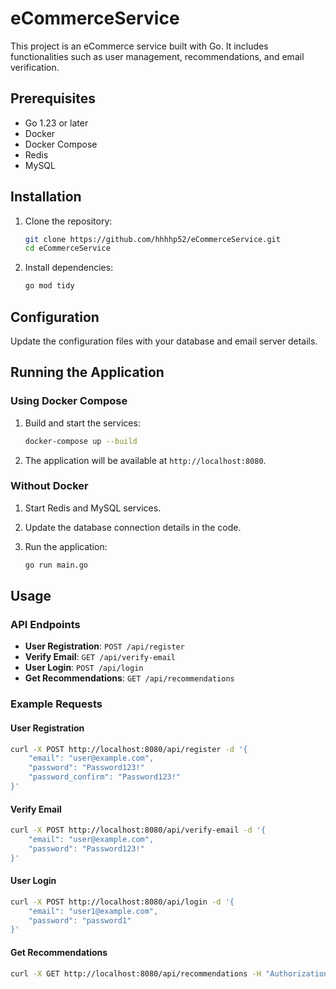 # eCommerceService

This project is an eCommerce service built with Go. It includes functionalities such as user management, recommendations, and email verification.

## Prerequisites

- Go 1.23 or later
- Docker
- Docker Compose
- Redis
- MySQL

## Installation

1. Clone the repository:
    ```sh
    git clone https://github.com/hhhhp52/eCommerceService.git
    cd eCommerceService
    ```

2. Install dependencies:
    ```sh
    go mod tidy
    ```

## Configuration

Update the configuration files with your database and email server details.

## Running the Application

### Using Docker Compose

1. Build and start the services:
    ```sh
    docker-compose up --build
    ```

2. The application will be available at `http://localhost:8080`.

### Without Docker

1. Start Redis and MySQL services.

2. Update the database connection details in the code.

3. Run the application:
    ```sh
    go run main.go
    ```

## Usage

### API Endpoints

- **User Registration**: `POST /api/register`
- **Verify Email**: `GET /api/verify-email`
- **User Login**: `POST /api/login`
- **Get Recommendations**: `GET /api/recommendations`

### Example Requests

#### User Registration

```sh
curl -X POST http://localhost:8080/api/register -d '{
    "email": "user@example.com",
    "password": "Password123!"
    "password_confirm": "Password123!"
}'
```

#### Verify Email

```sh 
curl -X POST http://localhost:8080/api/verify-email -d '{
    "email": "user@example.com",
    "password": "Password123!"
}'
```


#### User Login

```sh
curl -X POST http://localhost:8080/api/login -d '{
    "email": "user1@example.com",
    "password": "password1"
}'
```

#### Get Recommendations

```sh
curl -X GET http://localhost:8080/api/recommendations -H "Authorization: <access_token>"
```
